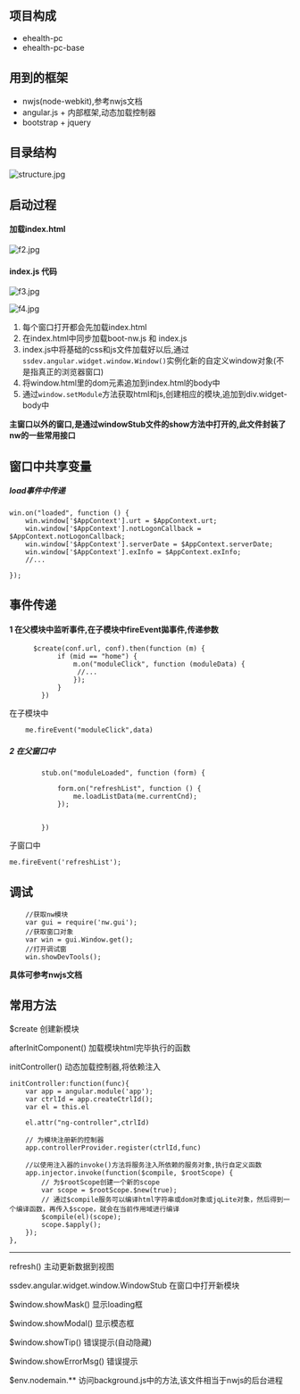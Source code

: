 ## 项目构成

- ehealth-pc
- ehealth-pc-base 

## 用到的框架
- nwjs(node-webkit),参考nwjs文档
- angular.js + 内部框架,动态加载控制器
- bootstrap + jquery

## 目录结构

![structure.jpg](./images/structure.jpg "")

## 启动过程

#### 加载index.html
![f2.jpg](./images/f2.jpg "")

#### index.js 代码
![f3.jpg](./images/f3.jpg "")

![f4.jpg](./images/f4.jpg "")


1. 每个窗口打开都会先加载index.html
1. 在index.html中同步加载boot-nw.js 和 index.js
1. index.js中将基础的css和js文件加载好以后,通过`ssdev.angular.widget.window.Window()`实例化新的自定义window对象(不是指真正的浏览器窗口)
1. 将window.html里的dom元素追加到index.html的body中
1. 通过`window.setModule`方法获取html和js,创建相应的模块,追加到div.widget-body中


**主窗口以外的窗口,是通过windowStub文件的show方法中打开的,此文件封装了nw的一些常用接口**

## 窗口中共享变量

##### load事件中传递

    win.on("loaded", function () {
        win.window['$AppContext'].urt = $AppContext.urt;
        win.window['$AppContext'].notLogonCallback = $AppContext.notLogonCallback;
        win.window['$AppContext'].serverDate = $AppContext.serverDate;
        win.window['$AppContext'].exInfo = $AppContext.exInfo;
        //...
       
    });


## 事件传递

#### 1 在父模块中监听事件,在子模块中fireEvent拋事件,传递参数

          $create(conf.url, conf).then(function (m) { 
                if (mid == "home") {
                    m.on("moduleClick", function (moduleData) {
                     //...
                    });
                }
            })
            
在子模块中

        me.fireEvent("moduleClick",data)

##### 2 在父窗口中

            stub.on("moduleLoaded", function (form) {
        
				form.on("refreshList", function () {                   
                    me.loadListData(me.currentCnd);             
                });
				
         
            })
子窗口中

    me.fireEvent('refreshList');

## 调试
		//获取nw模块
		var gui = require('nw.gui');
		//获取窗口对象
		var win = gui.Window.get();
		//打开调试窗
		win.showDevTools();

**具体可参考nwjs文档**

## 常用方法

$create 创建新模块


afterInitComponent() 加载模块html完毕执行的函数

initController() 动态加载控制器,将依赖注入

	initController:function(func){
		var app = angular.module('app');
		var ctrlId = app.createCtrlId();
		var el = this.el
		
		el.attr("ng-controller",ctrlId)
		
		// 为模块注册新的控制器
		app.controllerProvider.register(ctrlId,func)
		
		//以使用注入器的invoke()方法将服务注入所依赖的服务对象,执行自定义函数
		app.injector.invoke(function($compile, $rootScope) {
			// 为$rootScope创建一个新的scope
			var scope = $rootScope.$new(true);
			// 通过$compile服务可以编译html字符串或dom对象或jqLite对象，然后得到一个编译函数，再传入$scope，就会在当前作用域进行编译
		    $compile(el)(scope);
		    scope.$apply();
		});
	},


---



refresh() 主动更新数据到视图

ssdev.angular.widget.window.WindowStub 在窗口中打开新模块

$window.showMask() 显示loading框

$window.showModal() 显示模态框

$window.showTip() 错误提示(自动隐藏)

$window.showErrorMsg() 错误提示

$env.nodemain.** 访问background.js中的方法,该文件相当于nwjs的后台进程
